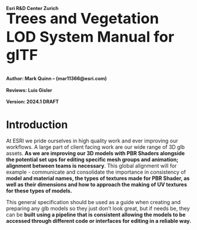 <h1 style="font-size: 0.8rem; margin-bottom: -0.3rem;">Esri R&D Center Zurich</h1>
<h2 style="font-size: 2.5rem; margin-top: 0;">Trees and Vegetation</h2>
<h2 style="font-size: 2.5rem; margin-top: -2rem;">LOD System Manual for glTF</h2>

<h1 style="font-size: 0.8rem; margin-bottom: -0.1rem;">Author: Mark Quinn – (mar11366@esri.com)</h1>
<h1 style="font-size: 0.8rem; margin-bottom: -0.1rem;">Reviews: Luis Gisler</h1>
<h1 style="font-size: 0.8rem; margin-bottom: -0.1rem;">Version: 2024.1 DRAFT</h1>

# Introduction

At ESRI we pride ourselves in high quality work and ever improving our
workflows. A large part of client facing work are our wide range of 3D
glb assets. **As we are improving our 3D models with PBR Shaders
alongside the potential set ups for editing specific mesh groups and
animation; alignment between teams is necessary**. This global alignment
will for example - communicate and consolidate the importance in
consistency of **model and material names, the types of textures made
for PBR Shader, as well as their dimensions and how to approach the
making of UV textures for these types of models.**

This general specification should be used as a guide when creating and
preparing any glb models so they just don’t look great, but if needs be,
they can be **built using a pipeline that is consistent allowing the
models to be accessed through different code or interfaces for editing
in a reliable way.**
